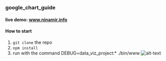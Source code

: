 ### google_chart_guide
#### live demo: www.ninamir.info
#### How to start
1. `git clone` the repo
2. `npm install`
3. run with the command DEBUG=data_viz_project:* ./bin/www
 ![alt-text](https://github.com/nina-mir/data_visualization_course_project/blob/master/Peek%202020-05-10%2020-12.gif)

